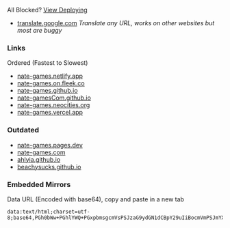 All Blocked? [View Deploying](https://github.com/nate-games/nate-games.github.io/wiki/Deploying)
- [translate.google.com](https://translate.google.com/?sl=auto&tl=en&op=websites) _Translate any URL, works on other websites but most are buggy_
### Links
Ordered (Fastest to Slowest)
- [nate-games.netlify.app](https://nate-games.netlify.app/)
- [nate-games.on.fleek.co](http://nate-games.on.fleek.co)
- [nate-games.github.io](https://nate-games.github.io)
- [nate-gamesCom.github.io](https://nate-gamesCom.github.io)
- [nate-games.neocities.org](http://nate-games.neocities.org)
- [nate-games.vercel.app](https://nate-games.vercel.app)

### Outdated
- [nate-games.pages.dev](https://nate-games.pages.dev)
- [nate-games.com](http://nate-games.com)
- [ahlyia.github.io](http://ahlyia.github.io)
- [beachysucks.github.io](http://beachysucks.github.io)

### Embedded Mirrors
Data URL (Encoded with base64), copy and paste in a new tab
```
data:text/html;charset=utf-8;base64,PGh0bWw+PGhlYWQ+PGxpbmsgcmVsPSJzaG9ydGN1dCBpY29uIiBocmVmPSJmYXZpY29uLmljbyIgdHlwZT0iaW1hZ2UveC1pY29uIj48dGl0bGU+bmF0ZS1nYW1lczwvdGl0bGU+PGJhc2UgaHJlZj0iaHR0cHM6Ly9uYXRlLWdhbWVzLmdpdGh1Yi5pbyI+PHN0eWxlPmh0bWwsYm9keSB7bWFyZ2luOiAwO3BhZGRpbmc6IDA7aGVpZ2h0OiAxMDAlO3dpZHRoOiAxMDAlO31pZnJhbWUge2JvcmRlcjogMDtoZWlnaHQ6IDEwMCU7d2lkdGg6IDEwMCU7fTwvc3R5bGU+PC9oZWFkPjxib2R5PjxpZnJhbWUgc3JjPSIuLyIgYWxsb3dmdWxsc2NyZWVuPjwvaWZyYW1lPjwvYm9keT48L2h0bWw+
```